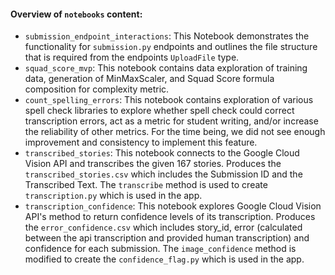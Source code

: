 #### Overview of `notebooks` content:
- `submission_endpoint_interactions`: This Notebook demonstrates the functionality for `submission.py` endpoints and outlines the file structure that is required from the endpoints `UploadFile` type.
- `squad_score_mvp`: This notebook contains data exploration of training data, generation of MinMaxScaler, and Squad Score formula composition for complexity metric.
- `count_spelling_errors`: This notebook contains exploration of various spell check libraries to explore whether spell check could correct transcription errors, act as a metric for student writing, and/or increase the reliability of other metrics. For the time being, we did not see enough improvement and consistency to implement this feature.
- `transcribed_stories`: This notebook connects to the Google Cloud Vision API and transcribes the given 167 stories. Produces the `transcribed_stories.csv` which includes the Submission ID and the Transcribed Text. The `transcribe` method is used to create `transcription.py` which is used in the app. 
- `transcription_confidence`: This notebook explores Google Cloud Vision API's method to return confidence levels of its transcription. Produces the `error_confidence.csv` which includes story_id, error (calculated between the api transcription and provided human transcription) and confidence for each submission. The `image_confidence` method is modified to create the `confidence_flag.py` which is used in the app.